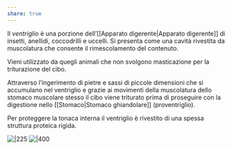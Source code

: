 ```yaml
---
share: true
---
```

Il *ventriglio* è una porzione dell’[[Apparato digerente|Apparato digerente]] di insetti, anellidi, coccodrilli e uccelli.
Si presenta come una cavità rivestita da muscolatura che consente il rimescolamento del contenuto.

Vieni utilizzato da quegli animali che non svolgono masticazione per la triturazione del cibo.

Attraverso l’ingerimento di pietre e sassi di piccole dimensioni che si accumulano nel ventriglio e grazie ai movimenti della muscolatura dello stomaco muscolare stesso il cibo viene triturato prima di proseguire con la digestione nello [[Stomaco|Stomaco ghiandolare]] (proventriglio).

Per proteggere la tonaca interna il ventriglio è rivestito di una spessa struttura proteica rigida.

![|225](fd21fdbbca9f73a031aa78c23e5dbef2_MD5%201.png)
![|400](1d3b95f9a1793ad4a96f67a74a3305f7_MD5%201.png)